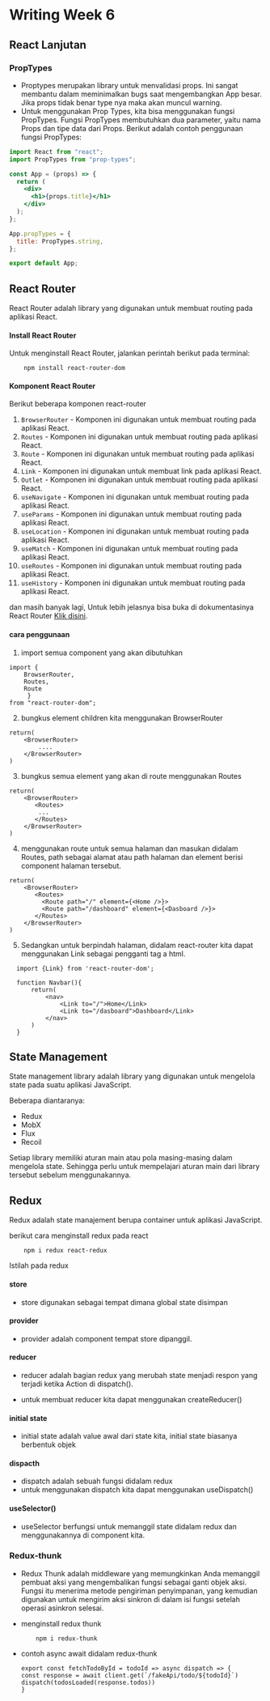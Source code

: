 # Writing Week 6

## React Lanjutan

### PropTypes

- Proptypes merupakan library untuk menvalidasi props. Ini sangat membantu dalam meminimalkan bugs saat mengembangkan App besar. Jika props tidak benar type nya maka akan muncul warning.
- Untuk menggunakan Prop Types, kita bisa menggunakan fungsi PropTypes. Fungsi PropTypes membutuhkan dua parameter, yaitu nama Props dan tipe data dari Props. Berikut adalah contoh penggunaan fungsi PropTypes:
  
```jsx
import React from "react";
import PropTypes from "prop-types";

const App = (props) => {
  return (
    <div>
      <h1>{props.title}</h1>
    </div>
  );
};

App.propTypes = {
  title: PropTypes.string,
};

export default App; 
```

## React Router

React Router adalah library yang digunakan untuk membuat routing pada aplikasi React.

#### Install React Router

Untuk menginstall React Router, jalankan perintah berikut pada terminal:

  ```
      npm install react-router-dom
  ```

#### Komponent React Router

Berikut beberapa komponen react-router

1. `BrowserRouter` - Komponen ini digunakan untuk membuat routing pada aplikasi
   React.
2. `Routes` - Komponen ini digunakan untuk membuat routing pada aplikasi React.
3. `Route` - Komponen ini digunakan untuk membuat routing pada aplikasi React.
4. `Link` - Komponen ini digunakan untuk membuat link pada aplikasi React.
5. `Outlet` - Komponen ini digunakan untuk membuat routing pada aplikasi React.
6. `useNavigate` - Komponen ini digunakan untuk membuat routing pada aplikasi
   React.
7. `useParams` - Komponen ini digunakan untuk membuat routing pada aplikasi
   React.
8. `useLocation` - Komponen ini digunakan untuk membuat routing pada aplikasi
   React.
9. `useMatch` - Komponen ini digunakan untuk membuat routing pada aplikasi
   React.
10. `useRoutes` - Komponen ini digunakan untuk membuat routing pada aplikasi
    React.
11. `useHistory` - Komponen ini digunakan untuk membuat routing pada aplikasi
    React.

dan masih banyak lagi, Untuk lebih jelasnya bisa buka di dokumentasinya React Router
[Klik disini](https://reactrouter.com/docs/en/v6/getting-started/overview).
    
#### cara penggunaan

  1. import semua component yang akan dibutuhkan 
  ```
  import {
      BrowserRouter,
      Routes,
      Route
       }
  from "react-router-dom";

  ```

  2. bungkus element children kita menggunakan BrowserRouter

  ```
  return(
      <BrowserRouter>
          ....
      </BrowserRouter>
  )

  ```

  3. bungkus semua element yang akan di route menggunakan Routes

  ```
  return(
      <BrowserRouter>
         <Routes>
          ...
         </Routes>
      </BrowserRouter>
  )

  ```

  4. menggunakan route untuk semua halaman dan masukan didalam Routes, path sebagai alamat atau path halaman dan element berisi component halaman tersebut.

  ```
  return(
      <BrowserRouter>
         <Routes>
           <Route path="/" element={<Home />}>
           <Route path="/dashboard" element={<Dasboard />}>
         </Routes>
      </BrowserRouter>
  )

  ```

5. Sedangkan untuk berpindah halaman, didalam react-router kita dapat menggunakan Link sebagai pengganti tag a html.

```
  import {Link} from 'react-router-dom';

  function Navbar(){
      return(
          <nav>
              <Link to="/">Home</Link>
              <Link to="/dasboard">Dashboard</Link>
          </nav>
      )
  }

```


## State Management

State management library adalah library yang digunakan untuk mengelola state pada suatu aplikasi JavaScript.

Beberapa diantaranya:

- Redux
- MobX
- Flux
- Recoil

Setiap library memiliki aturan main atau pola masing-masing dalam mengelola state. Sehingga perlu untuk mempelajari aturan main dari library tersebut sebelum menggunakannya. 

## Redux

Redux adalah state manajement berupa container untuk aplikasi JavaScript.

berikut cara menginstall redux pada react
  ```
      npm i redux react-redux
  ```

Istilah pada redux

#### store

- store digunakan sebagai tempat dimana global state disimpan


#### provider

- provider adalah component tempat store dipanggil.

#### reducer

- reducer adalah bagian redux yang merubah state menjadi respon yang terjadi ketika Action di dispatch(). 

- untuk membuat reducer kita dapat menggunakan createReducer()

#### initial state

- initial state adalah value awal dari state kita, initial state biasanya berbentuk objek

#### dispacth

- dispatch adalah sebuah fungsi didalam redux
- untuk menggunakan dispatch kita dapat menggunakan useDispatch()

#### useSelector()

- useSelector berfungsi untuk memanggil state didalam redux dan menggunakannya di component kita.

### Redux-thunk

- Redux Thunk adalah middleware yang memungkinkan Anda memanggil pembuat aksi yang mengembalikan fungsi sebagai ganti objek aksi. Fungsi itu menerima metode pengiriman penyimpanan, yang kemudian digunakan untuk mengirim aksi sinkron di dalam isi fungsi setelah operasi asinkron selesai.

- menginstall redux thunk
  ```
      npm i redux-thunk
  ```
- contoh async await didalam redux-thunk
  ```
  export const fetchTodoById = todoId => async dispatch => {
  const response = await client.get(`/fakeApi/todo/${todoId}`)
  dispatch(todosLoaded(response.todos))
  }

  ```
